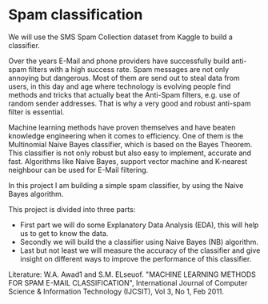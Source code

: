 # Spam classification
We will use the SMS Spam Collection dataset from Kaggle to build a classifier.

Over the years E-Mail and phone providers have successfully build anti-spam filters with a high success rate. Spam messages are not only annoying but dangerous. Most of them are send out to steal data from users, in this day and age where technology is evolving people find methods and tricks that actually beat the Anti-Spam filters, e.g. use of random sender addresses. That is why a very good and robust anti-spam filter is essential. 

Machine learning methods have proven themselves and have beaten knowledge engineering when it comes to efficiency. One of them is the Multinomial Naive Bayes classifier, which is based on the Bayes Theorem. This classifier is not only robust but also easy to implement, accurate and fast.
Algorithms like Naive Bayes, support vector machine and K-nearest neighbour can be used for E-Mail filtering.

In this project I am building a simple spam classifier, by using the Naive Bayes algorithm.

This project is divided into three parts: 
- First part we will do some Explanatory Data Analysis (EDA), this will help us to get to know the data.
- Secondly we will build the a classifier using Naive Bayes (NB) algorithm.
- Last but not least we will measure the accuracy of the classifier and give insight on different ways to improve the performance of this classifier.


Literature:
W.A. Awad1 and S.M. ELseuof. "MACHINE LEARNING METHODS FOR SPAM E-MAIL CLASSIFICATION", International Journal of Computer Science & Information Technology (IJCSIT), Vol 3, No 1, Feb 2011.
